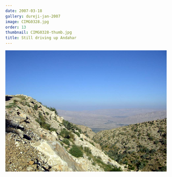 ```yaml
---
date: 2007-03-18
gallery: dureji-jan-2007
image: CIMG0328.jpg
order: 13
thumbnail: CIMG0328-thumb.jpg
title: Still driving up Andahar
---
```


![Still driving up Andahar](./CIMG0328.jpg)